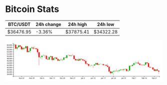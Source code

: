# Bitcoin Stats

BTC/USDT|24h change|24h high|24h low|
|---|---|---|---|
|$36476.95|-3.36%|$37875.41|$34322.28|

<img src="./chart.svg">
